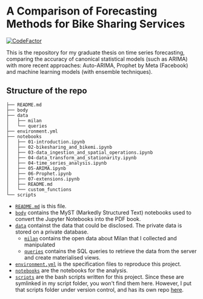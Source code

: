# A Comparison of Forecasting Methods for Bike Sharing Services

[![CodeFactor](https://www.codefactor.io/repository/github/baggiponte/thesis-forecasting/badge?s=15440e769166c9c9571f2d7b8d3c7fcdcf5c9ecb)](https://www.codefactor.io/repository/github/baggiponte/thesis-forecasting)

This is the repository for my graduate thesis on time series forecasting, comparing the accuracy of canonical statistical models (such as ARIMA) with more recent approaches: Auto-ARIMA, Prophet by Meta (Facebook) and machine learning models (with ensemble techniques).

## Structure of the repo

```bash.
├── README.md
├── body
├── data
│   ├── milan
│   └── queries
├── environment.yml
├── notebooks
│   ├── 01-introduction.ipynb
│   ├── 02-bikesharing_and_bikemi.ipynb
│   ├── 03-data_ingestion_and_spatial_operations.ipynb
│   ├── 04-data_transform_and_stationarity.ipynb
│   ├── 04-time_series_analysis.ipynb
│   ├── 05-ARIMA.ipynb
│   ├── 06-Prophet.ipynb
│   ├── 07-extensions.ipynb
│   ├── README.md
│   └── custom_functions
└── scripts
```

* [`README.md`](https://github.com/baggiponte/thesis-forecasting/tree/main/README.md) is this file.
* [`body`](https://github.com/baggiponte/thesis-forecasting/tree/main/body) contains the MyST (Markedly Structured Text) notebooks used to convert the Jupyter Notebooks into the PDF book.
* [`data`](https://github.com/baggiponte/thesis-forecasting/tree/main/data) containst the data that could be disclosed. The private data is stored on a private database.
  * [`milan`](https://github.com/baggiponte/thesis-forecasting/tree/main/data/milan) contains the open data about Milan that I collected and manipulated
  * [`queries`](https://github.com/baggiponte/thesis-forecasting/tree/main/data/queries) contains the SQL queries to retrieve the data from the server and create materialised views.
* [`environment.yml`](https://github.com/baggiponte/thesis-forecasting/tree/main/environment.yml) is the specification files to reproduce this project.
* [`notebooks`](https://github.com/baggiponte/thesis-forecasting/tree/main/environment.yml) are the notebooks for the analysis.
* [`scripts`](https://github.com/baggiponte/thesis-forecasting/tree/main/scripts) are the bash scripts written for this project. Since these are symlinked in my script folder, you won't find them here. However, I put that scripts folder under version control, and has its own repo [here](https://github.com/baggiponte/scripts).
